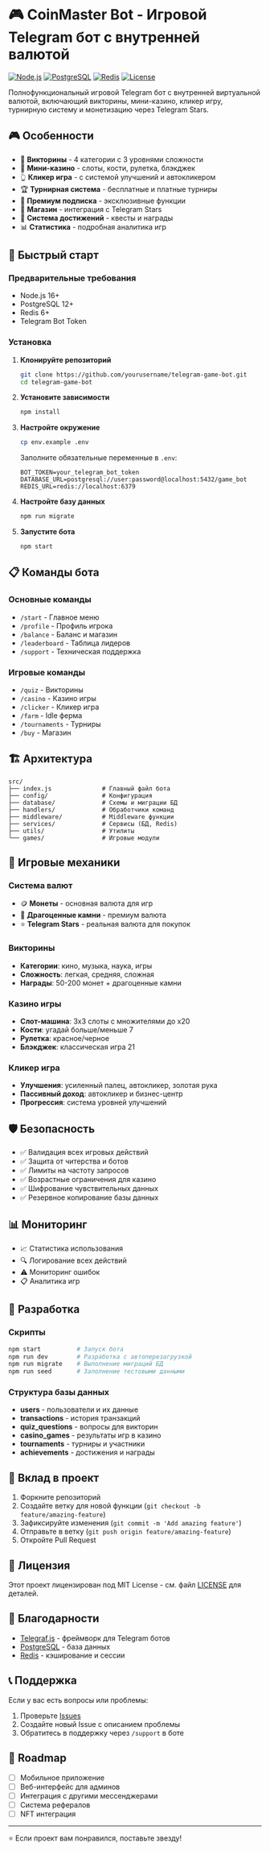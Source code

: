 # 🎮 CoinMaster Bot - Игровой Telegram бот с внутренней валютой

[![Node.js](https://img.shields.io/badge/Node.js-16+-green.svg)](https://nodejs.org/)
[![PostgreSQL](https://img.shields.io/badge/PostgreSQL-12+-blue.svg)](https://postgresql.org/)
[![Redis](https://img.shields.io/badge/Redis-6+-red.svg)](https://redis.io/)
[![License](https://img.shields.io/badge/License-MIT-yellow.svg)](LICENSE)

Полнофункциональный игровой Telegram бот с внутренней виртуальной валютой, включающий викторины, мини-казино, кликер игру, турнирную систему и монетизацию через Telegram Stars.

## 🎮 Особенности

- 🎯 **Викторины** - 4 категории с 3 уровнями сложности
- 🎰 **Мини-казино** - слоты, кости, рулетка, блэкджек
- 👆 **Кликер игра** - с системой улучшений и автокликером
- 🏆 **Турнирная система** - бесплатные и платные турниры
- 💎 **Премиум подписка** - эксклюзивные функции
- 🛒 **Магазин** - интеграция с Telegram Stars
- 🏅 **Система достижений** - квесты и награды
- 📊 **Статистика** - подробная аналитика игр

## 🚀 Быстрый старт

### Предварительные требования

- Node.js 16+
- PostgreSQL 12+
- Redis 6+
- Telegram Bot Token

### Установка

1. **Клонируйте репозиторий**
   ```bash
   git clone https://github.com/yourusername/telegram-game-bot.git
   cd telegram-game-bot
   ```

2. **Установите зависимости**
   ```bash
   npm install
   ```

3. **Настройте окружение**
   ```bash
   cp env.example .env
   ```
   
   Заполните обязательные переменные в `.env`:
   ```env
   BOT_TOKEN=your_telegram_bot_token
   DATABASE_URL=postgresql://user:password@localhost:5432/game_bot
   REDIS_URL=redis://localhost:6379
   ```

4. **Настройте базу данных**
   ```bash
   npm run migrate
   ```

5. **Запустите бота**
   ```bash
   npm start
   ```

## 📋 Команды бота

### Основные команды
- `/start` - Главное меню
- `/profile` - Профиль игрока
- `/balance` - Баланс и магазин
- `/leaderboard` - Таблица лидеров
- `/support` - Техническая поддержка

### Игровые команды
- `/quiz` - Викторины
- `/casino` - Казино игры
- `/clicker` - Кликер игра
- `/farm` - Idle ферма
- `/tournaments` - Турниры
- `/buy` - Магазин

## 🏗️ Архитектура

```
src/
├── index.js              # Главный файл бота
├── config/               # Конфигурация
├── database/             # Схемы и миграции БД
├── handlers/             # Обработчики команд
├── middleware/           # Middleware функции
├── services/             # Сервисы (БД, Redis)
├── utils/                # Утилиты
└── games/                # Игровые модули
```

## 🎯 Игровые механики

### Система валют
- 🪙 **Монеты** - основная валюта для игр
- 💎 **Драгоценные камни** - премиум валюта
- ⭐ **Telegram Stars** - реальная валюта для покупок

### Викторины
- **Категории**: кино, музыка, наука, игры
- **Сложность**: легкая, средняя, сложная
- **Награды**: 50-200 монет + драгоценные камни

### Казино игры
- **Слот-машина**: 3x3 слоты с множителями до x20
- **Кости**: угадай больше/меньше 7
- **Рулетка**: красное/черное
- **Блэкджек**: классическая игра 21

### Кликер игра
- **Улучшения**: усиленный палец, автокликер, золотая рука
- **Пассивный доход**: автокликер и бизнес-центр
- **Прогрессия**: система уровней улучшений

## 🛡️ Безопасность

- ✅ Валидация всех игровых действий
- ✅ Защита от читерства и ботов
- ✅ Лимиты на частоту запросов
- ✅ Возрастные ограничения для казино
- ✅ Шифрование чувствительных данных
- ✅ Резервное копирование базы данных

## 📊 Мониторинг

- 📈 Статистика использования
- 🔍 Логирование всех действий
- ⚠️ Мониторинг ошибок
- 📋 Аналитика игр

## 🔧 Разработка

### Скрипты
```bash
npm start          # Запуск бота
npm run dev        # Разработка с автоперезагрузкой
npm run migrate    # Выполнение миграций БД
npm run seed       # Заполнение тестовыми данными
```

### Структура базы данных
- **users** - пользователи и их данные
- **transactions** - история транзакций
- **quiz_questions** - вопросы для викторин
- **casino_games** - результаты игр в казино
- **tournaments** - турниры и участники
- **achievements** - достижения и награды

## 🤝 Вклад в проект

1. Форкните репозиторий
2. Создайте ветку для новой функции (`git checkout -b feature/amazing-feature`)
3. Зафиксируйте изменения (`git commit -m 'Add amazing feature'`)
4. Отправьте в ветку (`git push origin feature/amazing-feature`)
5. Откройте Pull Request

## 📄 Лицензия

Этот проект лицензирован под MIT License - см. файл [LICENSE](LICENSE) для деталей.

## 🙏 Благодарности

- [Telegraf.js](https://telegraf.js.org/) - фреймворк для Telegram ботов
- [PostgreSQL](https://postgresql.org/) - база данных
- [Redis](https://redis.io/) - кэширование и сессии

## 📞 Поддержка

Если у вас есть вопросы или проблемы:

1. Проверьте [Issues](https://github.com/yourusername/telegram-game-bot/issues)
2. Создайте новый Issue с описанием проблемы
3. Обратитесь в поддержку через `/support` в боте

## 🚀 Roadmap

- [ ] Мобильное приложение
- [ ] Веб-интерфейс для админов
- [ ] Интеграция с другими мессенджерами
- [ ] Система рефералов
- [ ] NFT интеграция

---

⭐ Если проект вам понравился, поставьте звезду!